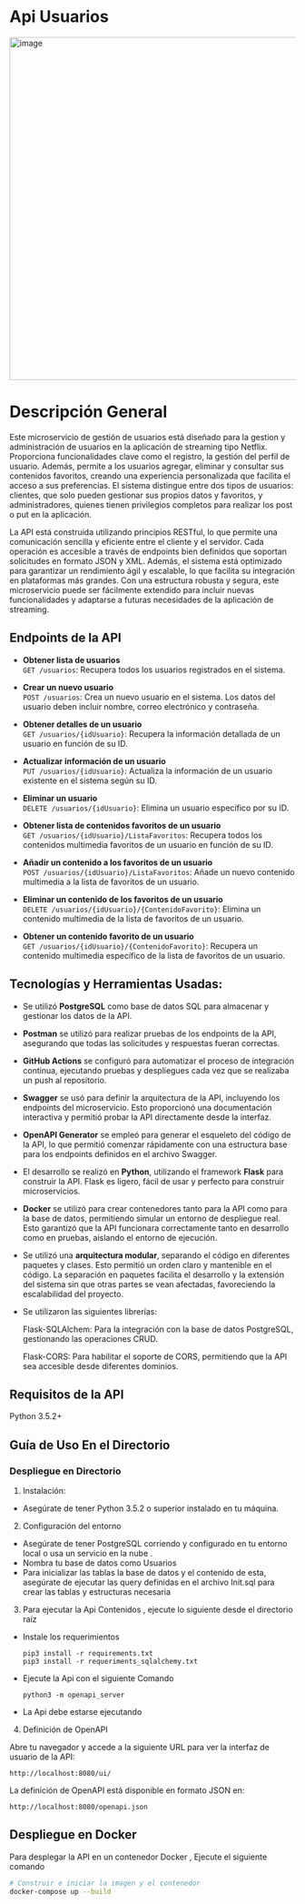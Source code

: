 # Api Usuarios 

<img width="603" alt="image" src="https://github.com/user-attachments/assets/e9785aa7-18d3-493f-b0ed-fc09817966bf">

# Descripción General

Este microservicio de gestión de usuarios está diseñado para la  gestion y administración de usuarios en la aplicación de streaming tipo Netflix. Proporciona funcionalidades clave como el registro,  la gestión del perfil de usuario. Además, permite a los usuarios agregar, eliminar y consultar sus contenidos favoritos, creando una experiencia personalizada que facilita el acceso a sus preferencias. El sistema distingue entre dos tipos de usuarios: clientes, que solo pueden gestionar sus propios datos y favoritos, y administradores, quienes tienen privilegios completos para realizar los post o put en la aplicación.

La API está construida utilizando principios RESTful, lo que permite una comunicación sencilla y eficiente entre el cliente y el servidor. Cada operación es accesible a través de endpoints bien definidos que soportan solicitudes en formato JSON y XML. Además, el sistema está optimizado para garantizar un rendimiento ágil y escalable, lo que facilita su integración en plataformas más grandes. Con una estructura robusta y segura, este microservicio puede ser fácilmente extendido para incluir nuevas funcionalidades y adaptarse a futuras necesidades de la aplicación de streaming.


## Endpoints de la API

- **Obtener lista de usuarios**  
  `GET /usuarios`: Recupera todos los usuarios registrados en el sistema.

- **Crear un nuevo usuario**  
  `POST /usuarios`: Crea un nuevo usuario en el sistema. Los datos del usuario deben incluir nombre, correo electrónico y contraseña.

- **Obtener detalles de un usuario**  
  `GET /usuarios/{idUsuario}`: Recupera la información detallada de un usuario en función de su ID.

- **Actualizar información de un usuario**  
  `PUT /usuarios/{idUsuario}`: Actualiza la información de un usuario existente en el sistema según su ID.

- **Eliminar un usuario**  
  `DELETE /usuarios/{idUsuario}`: Elimina un usuario específico por su ID.

- **Obtener lista de contenidos favoritos de un usuario**  
  `GET /usuarios/{idUsuario}/ListaFavoritos`: Recupera todos los contenidos multimedia favoritos de un usuario en función de su ID.

- **Añadir un contenido a los favoritos de un usuario**  
  `POST /usuarios/{idUsuario}/ListaFavoritos`: Añade un nuevo contenido multimedia a la lista de favoritos de un usuario.

- **Eliminar un contenido de los favoritos de un usuario**  
  `DELETE /usuarios/{idUsuario}/{ContenidoFavorito}`: Elimina un contenido multimedia de la lista de favoritos de un usuario.

- **Obtener un contenido favorito de un usuario**  
  `GET /usuarios/{idUsuario}/{ContenidoFavorito}`: Recupera un contenido multimedia específico de la lista de favoritos de un usuario.



## Tecnologías y Herramientas Usadas:

- Se utilizó **PostgreSQL** como base de datos SQL para almacenar y gestionar los datos de la API.

- **Postman** se utilizó para realizar pruebas de los endpoints de la API, asegurando que todas las solicitudes y respuestas fueran correctas.

- **GitHub Actions** se configuró para automatizar el proceso de integración continua, ejecutando pruebas y despliegues cada vez que se realizaba un push al repositorio.

- **Swagger** se usó para definir la arquitectura de la API, incluyendo los endpoints del microservicio. Esto proporcionó una documentación interactiva y permitió probar la API directamente desde la interfaz.

- **OpenAPI Generator** se empleó para generar el esqueleto del código de la API, lo que permitió comenzar rápidamente con una estructura base para los endpoints definidos en el archivo Swagger.

- El desarrollo se realizó en **Python**, utilizando el framework **Flask** para construir la API. Flask es ligero, fácil de usar y perfecto para construir microservicios.

- **Docker** se utilizó para crear contenedores tanto para la API como para la base de datos, permitiendo simular un entorno de despliegue real. Esto garantizó que la API funcionara correctamente tanto en desarrollo como en pruebas, aislando el entorno de ejecución.

- Se utilizó una **arquitectura modular**, separando el código en diferentes paquetes y clases. Esto permitió un orden claro y mantenible en el código. La separación en paquetes facilita el desarrollo y la extensión del sistema sin que otras partes se vean afectadas, favoreciendo la escalabilidad del proyecto.

- Se utilizaron las siguientes librerías:

    Flask-SQLAlchem: Para la integración con la base de datos PostgreSQL, gestionando las operaciones CRUD.

    Flask-CORS: Para habilitar el soporte de CORS, permitiendo que la API sea accesible desde diferentes dominios.


## Requisitos de la API
Python 3.5.2+

## Guía de Uso En el Directorio

### Despliegue en Directorio 

1. Instalación:
 * Asegúrate de tener Python 3.5.2 o superior instalado en tu máquina.

2. Configuración del entorno
 * Asegúrate de tener PostgreSQL corriendo y configurado en tu entorno local o usa un servicio en la nube .
 * Nombra tu base de datos como Usuarios
 * Para inicializar las tablas la base de datos y el contenido de esta, asegúrate de ejecutar las query definidas en el archivo Init.sql para crear las tablas y estructuras necesaria

3. Para ejecutar la Api Contenidos , ejecute lo siguiente desde el directorio raíz
 * Instale los requerimientos 
    ```
    pip3 install -r requirements.txt
    pip3 install -r requeriments_sqlalchemy.txt
    ```
 * Ejecute la Api con el siguiente Comando
    ```
    python3 -m openapi_server
    ```
 * La Api debe estarse  ejecutando 

4. Definición de OpenAPI

Abre tu navegador y accede a la siguiente URL para ver la interfaz de usuario de la API:
```
http://localhost:8080/ui/
```

La definición de OpenAPI está disponible en formato JSON en:
```
http://localhost:8080/openapi.json
```

## Despliegue en Docker 

Para desplegar la API en un contenedor Docker , Ejecute el siguiente comando 
```bash
# Construir e iniciar la imagen y el contenedor
docker-compose up --build


